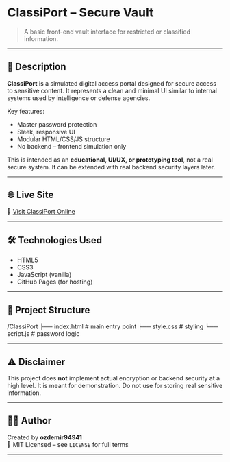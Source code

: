 # ClassiPort – Secure Vault

> A basic front-end vault interface for restricted or classified information.

---

## 🔐 Description

**ClassiPort** is a simulated digital access portal designed for secure access to sensitive content. It represents a clean and minimal UI similar to internal systems used by intelligence or defense agencies.

Key features:
- Master password protection
- Sleek, responsive UI
- Modular HTML/CSS/JS structure
- No backend – frontend simulation only

This is intended as an **educational, UI/UX, or prototyping tool**, not a real secure system. It can be extended with real backend security layers later.

---

## 🌐 Live Site

🔗 [Visit ClassiPort Online](https://ozdemir94941.github.io/ClassiPort)

---

## 🛠️ Technologies Used

- HTML5
- CSS3
- JavaScript (vanilla)
- GitHub Pages (for hosting)

---

## 📁 Project Structure

/ClassiPort
├── index.html # main entry point
├── style.css # styling
└── script.js # password logic


---

## ⚠️ Disclaimer

This project does **not** implement actual encryption or backend security at a high level. It is meant for demonstration. Do not use for storing real sensitive information.

---

## 👨‍💻 Author

Created by **ozdemir94941**  
📘 MIT Licensed – see `LICENSE` for full terms

---
